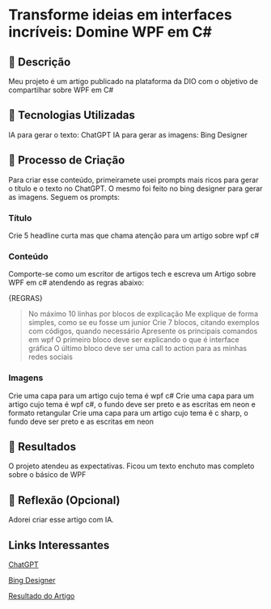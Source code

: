 
# Transforme ideias em interfaces incríveis: Domine WPF em C#

## 📒 Descrição
Meu projeto é um artigo publicado na plataforma da DIO com o objetivo de compartilhar sobre WPF em C#

## 🤖 Tecnologias Utilizadas
IA para gerar o texto: ChatGPT
IA para gerar as imagens: Bing Designer

## 🧐 Processo de Criação
Para criar esse conteúdo, primeiramete usei prompts mais ricos para gerar o título e o texto no ChatGPT. O mesmo foi feito no bing designer para gerar as imagens. Seguem os prompts:

### Título 
Crie 5 headline curta mas que chama atenção para um artigo sobre wpf c#

### Conteúdo

Comporte-se como um escritor de artigos tech e escreva um Artigo sobre WPF em c# atendendo as regras abaixo: 

{REGRAS}
>  No máximo 10 linhas por blocos de explicação 
> Me explique de forma simples, como se eu fosse um junior 
> Crie 7 blocos, citando exemplos com códigos, quando necessário
> Apresente os principais comandos em wpf 
> O primeiro bloco deve ser explicando o que é interface gráfica 
> O último bloco deve ser uma call to action para as minhas redes sociais

### Imagens

Crie uma capa para um artigo cujo tema é wpf c#
Crie uma capa para um artigo cujo tema é wpf c#, o fundo deve ser preto e as escritas em neon e formato retangular
Crie uma capa para um artigo cujo tema é c sharp, o fundo deve ser preto e as escritas em neon



## 🚀 Resultados
O projeto atendeu as expectativas. Ficou um texto enchuto mas completo sobre o básico de WPF

## 💭 Reflexão (Opcional)
Adorei criar esse artigo com IA.


## Links Interessantes

[ChatGPT](https://chatgpt.com/)

[Bing Designer](https://cn.bing.com/images/create)

[Resultado do Artigo](https://web.dio.me/articles/domine-wpf-em-c?back=%2Farticles&open-modal=true&page=1&order=oldest)
